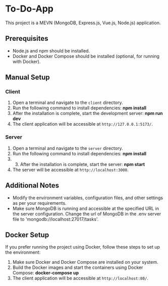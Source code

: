 # To-Do-App

This project is a MEVN (MongoDB, Express.js, Vue.js, Node.js) application.

## Prerequisites

- Node.js and npm should be installed.
- Docker and Docker Compose should be installed (optional, for running with Docker).

## Manual Setup

### Client

1. Open a terminal and navigate to the `client` directory.
2. Run the following command to install dependencies: **npm install**
3. After the installation is complete, start the development server: **npm run dev**
4. The client application will be accessible at `http://127.0.0.1:5173/`.

### Server

1. Open a terminal and navigate to the `server` directory.
2. Run the following command to install dependencies: **npm install**
3. 3. After the installation is complete, start the server: **npm start**
4. The server will be accessible at `http://localhost:3000`.

## Additional Notes

- Modify the environment variables, configuration files, and other settings as per your requirements.
- Make sure MongoDB is running and accessible at the specified URL in the server configuration. Change the url of MongoDB in the .env server file to 'mongodb://localhost:27017/tasks'.

## Docker Setup

If you prefer running the project using Docker, follow these steps to set up the environment:
  1. Make sure Docker and Docker Compose are installed on your system.
  2. Build the Docker images and start the containers using Docker Compose: **docker-compose up**
  3. The client application will be accessible at `http://localhost:80/`.




